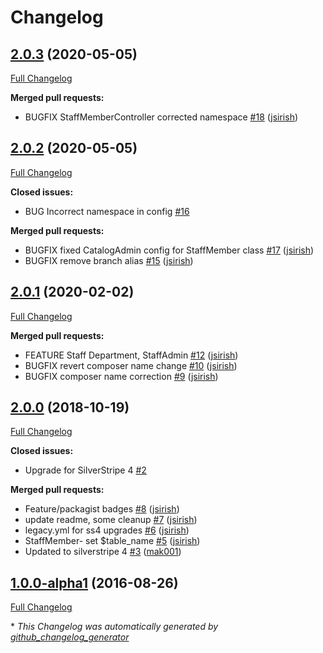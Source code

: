 # Changelog

## [2.0.3](https://github.com/dynamic/silverstripe-staff-directory/tree/2.0.3) (2020-05-05)

[Full Changelog](https://github.com/dynamic/silverstripe-staff-directory/compare/2.0.2...2.0.3)

**Merged pull requests:**

- BUGFIX StaffMemberController corrected namespace [\#18](https://github.com/dynamic/silverstripe-staff-directory/pull/18) ([jsirish](https://github.com/jsirish))

## [2.0.2](https://github.com/dynamic/silverstripe-staff-directory/tree/2.0.2) (2020-05-05)

[Full Changelog](https://github.com/dynamic/silverstripe-staff-directory/compare/2.0.1...2.0.2)

**Closed issues:**

- BUG Incorrect namespace in config [\#16](https://github.com/dynamic/silverstripe-staff-directory/issues/16)

**Merged pull requests:**

- BUGFIX fixed CatalogAdmin config for StaffMember class [\#17](https://github.com/dynamic/silverstripe-staff-directory/pull/17) ([jsirish](https://github.com/jsirish))
- BUGFIX remove branch alias [\#15](https://github.com/dynamic/silverstripe-staff-directory/pull/15) ([jsirish](https://github.com/jsirish))

## [2.0.1](https://github.com/dynamic/silverstripe-staff-directory/tree/2.0.1) (2020-02-02)

[Full Changelog](https://github.com/dynamic/silverstripe-staff-directory/compare/2.0.0...2.0.1)

**Merged pull requests:**

- FEATURE Staff Department, StaffAdmin [\#12](https://github.com/dynamic/silverstripe-staff-directory/pull/12) ([jsirish](https://github.com/jsirish))
- BUGFIX revert composer name change [\#10](https://github.com/dynamic/silverstripe-staff-directory/pull/10) ([jsirish](https://github.com/jsirish))
- BUGFIX composer name correction [\#9](https://github.com/dynamic/silverstripe-staff-directory/pull/9) ([jsirish](https://github.com/jsirish))

## [2.0.0](https://github.com/dynamic/silverstripe-staff-directory/tree/2.0.0) (2018-10-19)

[Full Changelog](https://github.com/dynamic/silverstripe-staff-directory/compare/1.0.0-alpha1...2.0.0)

**Closed issues:**

- Upgrade for SilverStripe 4 [\#2](https://github.com/dynamic/silverstripe-staff-directory/issues/2)

**Merged pull requests:**

- Feature/packagist badges [\#8](https://github.com/dynamic/silverstripe-staff-directory/pull/8) ([jsirish](https://github.com/jsirish))
- update readme, some cleanup [\#7](https://github.com/dynamic/silverstripe-staff-directory/pull/7) ([jsirish](https://github.com/jsirish))
- legacy.yml for ss4 upgrades [\#6](https://github.com/dynamic/silverstripe-staff-directory/pull/6) ([jsirish](https://github.com/jsirish))
- StaffMember- set $table\_name [\#5](https://github.com/dynamic/silverstripe-staff-directory/pull/5) ([jsirish](https://github.com/jsirish))
- Updated to silverstripe 4 [\#3](https://github.com/dynamic/silverstripe-staff-directory/pull/3) ([mak001](https://github.com/mak001))

## [1.0.0-alpha1](https://github.com/dynamic/silverstripe-staff-directory/tree/1.0.0-alpha1) (2016-08-26)

[Full Changelog](https://github.com/dynamic/silverstripe-staff-directory/compare/69fa4965452a7ccf0725e90b3389d31f8500a2cb...1.0.0-alpha1)



\* *This Changelog was automatically generated by [github_changelog_generator](https://github.com/github-changelog-generator/github-changelog-generator)*
